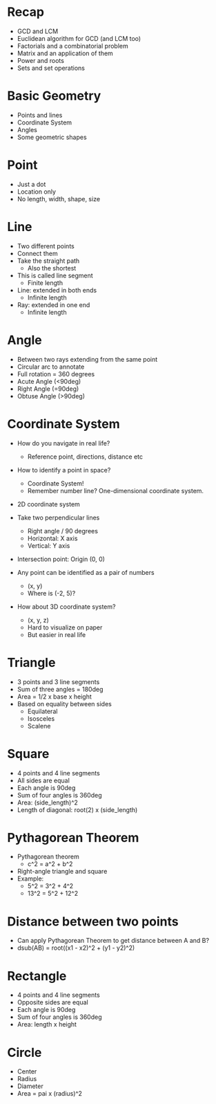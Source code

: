 # Recap

- GCD and LCM
- Euclidean algorithm for GCD (and LCM too)
- Factorials and a combinatorial problem
- Matrix and an application of them
- Power and roots
- Sets and set operations

# Basic Geometry

- Points and lines
- Coordinate System
- Angles
- Some geometric shapes

# Point

- Just a dot
- Location only
- No length, width, shape, size

# Line

- Two different points
- Connect them
- Take the straight path
  - Also the shortest
- This is called line segment
  - Finite length
- Line: extended in both ends
  - Infinite length
- Ray: extended in one end
  - Infinite length

# Angle

- Between two rays extending from the same point
- Circular arc to annotate
- Full rotation = 360 degrees
- Acute Angle (<90deg)
- Right Angle (=90deg)
- Obtuse Angle (>90deg)

# Coordinate System

- How do you navigate in real life?
  - Reference point, directions, distance etc
- How to identify a point in space?

  - Coordinate System!
  - Remember number line? One-dimensional coordinate system.

- 2D coordinate system
- Take two perpendicular lines
  - Right angle / 90 degrees
  - Horizontal: X axis
  - Vertical: Y axis
- Intersection point: Origin (0, 0)
- Any point can be identified as a pair of numbers

  - (x, y)
  - Where is (-2, 5)?

- How about 3D coordinate system?
  - (x, y, z)
  - Hard to visualize on paper
  - But easier in real life

# Triangle

- 3 points and 3 line segments
- Sum of three angles = 180deg
- Area = 1/2 x base x height
- Based on equality between sides
  - Equilateral
  - Isosceles
  - Scalene

# Square

- 4 points and 4 line segments
- All sides are equal
- Each angle is 90deg
- Sum of four angles is 360deg
- Area: (side_length)^2
- Length of diagonal: root(2) x (side_length)

# Pythagorean Theorem

- Pythagorean theorem
  - c^2 = a^2 + b^2
- Right-angle triangle and square
- Example:
  - 5^2 = 3^2 + 4^2
  - 13^2 = 5^2 + 12^2

# Distance between two points

- Can apply Pythagorean Theorem to get distance between A and B?
- dsub(AB) = root((x1 - x2)^2 + (y1 - y2)^2)

# Rectangle

- 4 points and 4 line segments
- Opposite sides are equal
- Each angle is 90deg
- Sum of four angles is 360deg
- Area: length x height

# Circle

- Center
- Radius
- Diameter
- Area = pai x (radius)^2
